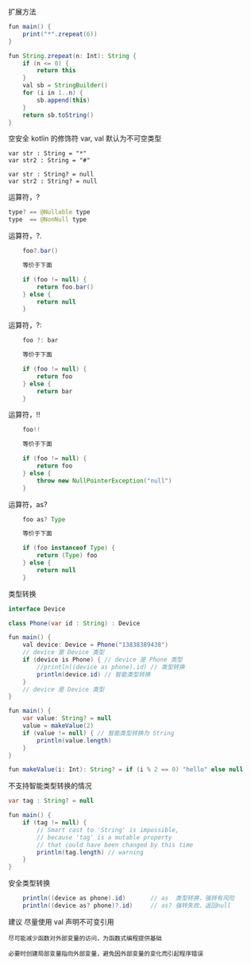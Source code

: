 


扩展方法

```java
fun main() {
    print("*".zrepeat(6))
}

fun String.zrepeat(n: Int): String {
    if (n <= 0) {
        return this
    }
    val sb = StringBuilder()
    for (i in 1..n) {
        sb.append(this)
    }
    return sb.toString()
}
```



空安全
    kotlin 的修饰符 var, val 默认为不可空类型

    var str : String = "*"
    var str2 : String = "#"

    var str : String? = null
    var str2 : String? = null




运算符，?

```java
type? == @Nullable type
type  == @NonNull type
```



运算符，?.

```java
    foo?.bar()

    等价于下面

    if (foo != null) {
        return foo.bar()
    } else {
        return null
    }
```



运算符，?:

```java
    foo ?: bar

    等价于下面

    if (foo != null) {
        return foo
    } else {
        return bar
    }
```



运算符，!!

```java
    foo!!

    等价于下面

    if (foo != null) {
        return foo
    } else {
        throw new NullPointerException("null")
    }
```



运算符，as?

```java
    foo as? Type

    等价于下面

    if (foo instanceof Type) {
        return (Type) foo
    } else {
        return null
    }
```




类型转换

```java
interface Device

class Phone(var id : String) : Device

fun main() {
    val device: Device = Phone("13838389438")
    // device 是 Device 类型
    if (device is Phone) { // device 是 Phone 类型
        //println((device as phone).id) // 类型转换
        println(device.id) // 智能类型转换
    }
    // device 是 Device 类型
}
```



```java
fun main() {
    var value: String? = null
    value = makeValue(2)
    if (value != null) { // 智能类型转换为 String
        println(value.length)
    }
}

fun makeValue(i: Int): String? = if (i % 2 == 0) "hello" else null

```



不支持智能类型转换的情况

```java
var tag : String? = null

fun main() {
    if (tag != null) {
        // Smart cast to 'String' is impossible, 
        // because 'tag' is a mutable property 
        // that could have been changed by this time
        println(tag.length) // warning
    }
}
```




安全类型转换

```java
    println((device as phone).id)       // as  类型转换，强转有风险
    println((device as? phone)?.id)     // as? 强转失败，返回null
```



建议
    尽量使用 val 声明不可变引用

    尽可能减少函数对外部变量的访问，为函数式编程提供基础

    必要时创建局部变量指向外部变量，避免因外部变量的变化而引起程序错误


